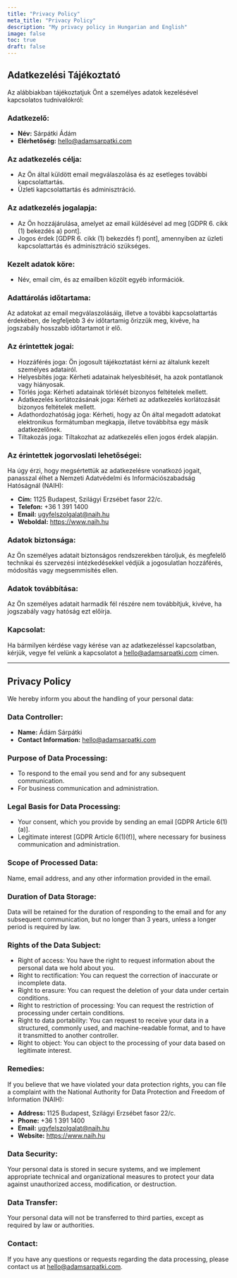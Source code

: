 ```yaml
---
title: "Privacy Policy"
meta_title: "Privacy Policy"
description: "My privacy policy in Hungarian and English"
image: false
toc: true
draft: false
---
```


## Adatkezelési Tájékoztató

Az alábbiakban tájékoztatjuk Önt a személyes adatok kezelésével kapcsolatos tudnivalókról:

### Adatkezelő:

- **Név:** Sárpátki Ádám
- **Elérhetőség:** hello@adamsarpatki.com

### Az adatkezelés célja:

- Az Ön által küldött email megválaszolása és az esetleges további kapcsolattartás.
- Üzleti kapcsolattartás és adminisztráció.

### Az adatkezelés jogalapja:

- Az Ön hozzájárulása, amelyet az email küldésével ad meg [GDPR 6. cikk (1) bekezdés a) pont].
- Jogos érdek [GDPR 6. cikk (1) bekezdés f) pont], amennyiben az üzleti kapcsolattartás és adminisztráció szükséges.

### Kezelt adatok köre:

- Név, email cím, és az emailben közölt egyéb információk.

### Adattárolás időtartama:

Az adatokat az email megválaszolásáig, illetve a további kapcsolattartás érdekében, de legfeljebb 3 év időtartamig őrizzük meg, kivéve, ha jogszabály hosszabb időtartamot ír elő.

### Az érintettek jogai:

- Hozzáférés joga: Ön jogosult tájékoztatást kérni az általunk kezelt személyes adatairól.
- Helyesbítés joga: Kérheti adatainak helyesbítését, ha azok pontatlanok vagy hiányosak.
- Törlés joga: Kérheti adatainak törlését bizonyos feltételek mellett.
- Adatkezelés korlátozásának joga: Kérheti az adatkezelés korlátozását bizonyos feltételek mellett.
- Adathordozhatóság joga: Kérheti, hogy az Ön által megadott adatokat elektronikus formátumban megkapja, illetve továbbítsa egy másik adatkezelőnek.
- Tiltakozás joga: Tiltakozhat az adatkezelés ellen jogos érdek alapján.

### Az érintettek jogorvoslati lehetőségei:

Ha úgy érzi, hogy megsértettük az adatkezelésre vonatkozó jogait, panasszal élhet a Nemzeti Adatvédelmi és Információszabadság Hatóságnál (NAIH):

- **Cím:** 1125 Budapest, Szilágyi Erzsébet fasor 22/c.
- **Telefon:** +36 1 391 1400
- **Email:** ugyfelszolgalat@naih.hu
- **Weboldal:** https://www.naih.hu

### Adatok biztonsága:

Az Ön személyes adatait biztonságos rendszerekben tároljuk, és megfelelő technikai és szervezési intézkedésekkel védjük a jogosulatlan hozzáférés, módosítás vagy megsemmisítés ellen.

### Adatok továbbítása:

Az Ön személyes adatait harmadik fél részére nem továbbítjuk, kivéve, ha jogszabály vagy hatóság ezt előírja.

### Kapcsolat:

Ha bármilyen kérdése vagy kérése van az adatkezeléssel kapcsolatban, kérjük, vegye fel velünk a kapcsolatot a hello@adamsarpatki.com címen.

---

## Privacy Policy

We hereby inform you about the handling of your personal data:

### Data Controller:

- **Name:** Ádám Sárpátki
- **Contact Information:** hello@adamsarpatki.com

### Purpose of Data Processing:

- To respond to the email you send and for any subsequent communication.
- For business communication and administration.

### Legal Basis for Data Processing:

- Your consent, which you provide by sending an email [GDPR Article 6(1)(a)].
- Legitimate interest [GDPR Article 6(1)(f)], where necessary for business communication and administration.

### Scope of Processed Data:

Name, email address, and any other information provided in the email.

### Duration of Data Storage:

Data will be retained for the duration of responding to the email and for any subsequent communication, but no longer than 3 years, unless a longer period is required by law.

### Rights of the Data Subject:

- Right of access: You have the right to request information about the personal data we hold about you.
- Right to rectification: You can request the correction of inaccurate or incomplete data.
- Right to erasure: You can request the deletion of your data under certain conditions.
- Right to restriction of processing: You can request the restriction of processing under certain conditions.
- Right to data portability: You can request to receive your data in a structured, commonly used, and machine-readable format, and to have it transmitted to another controller.
- Right to object: You can object to the processing of your data based on legitimate interest.

### Remedies:

If you believe that we have violated your data protection rights, you can file a complaint with the National Authority for Data Protection and Freedom of Information (NAIH):

- **Address:** 1125 Budapest, Szilágyi Erzsébet fasor 22/c.
- **Phone:** +36 1 391 1400
- **Email:** ugyfelszolgalat@naih.hu
- **Website:** https://www.naih.hu

### Data Security:

Your personal data is stored in secure systems, and we implement appropriate technical and organizational measures to protect your data against unauthorized access, modification, or destruction.

### Data Transfer:

Your personal data will not be transferred to third parties, except as required by law or authorities.

### Contact:

If you have any questions or requests regarding the data processing, please contact us at hello@adamsarpatki.com.
